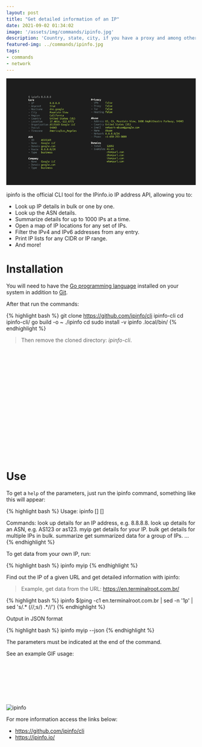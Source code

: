 ```yaml
---
layout: post
title: "Get detailed information of an IP"
date: 2021-09-02 01:34:02
image: '/assets/img/commands/ipinfo.jpg'
description: 'Country, state, city, if you have a proxy and among others.'
featured-img: ../commands/ipinfo.jpg
tags:
- commands
- network
---
```


![Get detailed information of an IP](/assets/img/commands/ipinfo.jpg)

ipinfo is the official CLI tool for the IPinfo.io IP address API, allowing you to:

+ Look up IP details in bulk or one by one.
+ Look up the ASN details.
+ Summarize details for up to 1000 IPs at a time.
+ Open a map of IP locations for any set of IPs.
+ Filter the IPv4 and IPv6 addresses from any entry.
+ Print IP lists for any CIDR or IP range.
+ And more!

# Installation

You will need to have the [Go programming language](https://golang.org/) installed on your system in addition to [Git](https://en.terminalroot.com.br/top-5-best-git-clients-for-linux-mac-and-windows/).

After that run the commands:

{% highlight bash %}
git clone https://github.com/ipinfo/cli ipinfo-cli
cd ipinfo-cli/
go build -o ~ ./ipinfo
cd
sudo install -v ipinfo .local/bin/
{% endhighlight %}
> Then remove the cloned directory: *ipinfo-cli*.


<!-- QUADRADO -->
<script async src="//pagead2.googlesyndication.com/pagead/js/adsbygoogle.js"></script>
<ins class="adsbygoogle"
style="display:inline-block;width:336px;height:280px"
data-ad-client="ca-pub-2838251107855362"
data-ad-slot="5351066970"></ins>
<script>
(adsbygoogle = window.adsbygoogle || []).push({});
</script>

# Use
To get a `help` of the parameters, just run the ipinfo command, something like this will appear:

{% highlight bash %}
Usage: ipinfo <cmd> [<opts>] [<args>]

Commands:
  <ip>        look up details for an IP address, e.g. 8.8.8.8.
  <asn>       look up details for an ASN, e.g. AS123 or as123.
  myip        get details for your IP.
  bulk        get details for multiple IPs in bulk.
  summarize   get summarized data for a group of IPs.
...
{% endhighlight %}

To get data from your own IP, run:

{% highlight bash %}
ipinfo myip
{% endhighlight %}

Find out the IP of a given URL and get detailed information with ipinfo:
> Example, get data from the URL: <https://en.terminalroot.com.br/>

{% highlight bash %}
ipinfo $(ping -c1 en.terminalroot.com.br | sed -n '1p' | sed 's/.* (//;s/) .*//')
{% endhighlight %}

Output in JSON format

{% highlight bash %}
ipinfo myip --json
{% endhighlight %}

The parameters must be indicated at the end of the command.

See an example GIF usage:


<!-- LISTA MIN -->
<script async src="//pagead2.googlesyndication.com/pagead/js/adsbygoogle.js"></script>
<ins class="adsbygoogle"
style="display:inline-block;width:730px;height:95px"
data-ad-client="ca-pub-2838251107855362"
data-ad-slot="5351066970"></ins>
<script>
(adsbygoogle = window.adsbygoogle || []).push({});
</script>

![ipinfo](https://terminalroot.com.br/assets/img/comandos/ipinfo.gif)

For more information access the links below:
+ <https://github.com/ipinfo/cli>
+ <https://ipinfo.io/>



    
